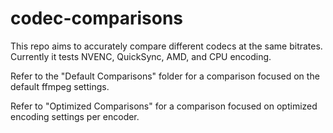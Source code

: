 # codec-comparisons
This repo aims to accurately compare different codecs at the same bitrates. Currently it tests NVENC, QuickSync, AMD, and CPU encoding.

Refer to the "Default Comparisons" folder for a comparison focused on the default ffmpeg settings.

Refer to "Optimized Comparisons" for a comparison focused on optimized encoding settings per encoder.

